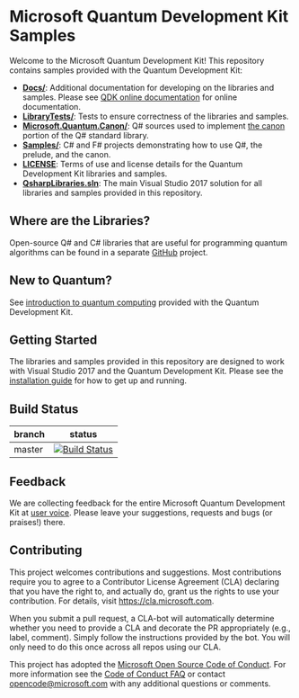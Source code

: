 # Microsoft Quantum Development Kit Samples #

Welcome to the Microsoft Quantum Development Kit!
This repository contains samples provided with the Quantum Development Kit:

- **[Docs/](./Docs)**: Additional documentation for developing on the libraries and samples. Please see [QDK online documentation](https://docs.microsoft.com/quantum/) for online documentation. 
- **[LibraryTests/](./LibraryTests)**: Tests to ensure correctness of the libraries and samples.
- **[Microsoft.Quantum.Canon/](./Microsoft.Quantum.Canon)**: Q# sources used to implement [the canon](https://docs.microsoft.com/quantum/libraries/intro) portion of the Q# standard library.
- **[Samples/](./Samples)**: C# and F# projects demonstrating how to use Q#, the prelude, and the canon.
- **[LICENSE](./LICENSE)**: Terms of use and license details for the Quantum Development Kit libraries and samples.
- **[QsharpLibraries.sln](./QsharpLibraries.sln)**: The main Visual Studio 2017 solution for all libraries and samples provided in this repository.

## Where are the Libraries? ##
Open-source Q# and C# libraries that are useful for programming quantum algorithms can be found in a separate [GitHub](https://github.com/Microsoft/QuantumLibraries/) project. 

## New to Quantum? ##

See [introduction to quantum computing](https://docs.microsoft.com/quantum/quantum-concepts-1-intro) provided with the Quantum Development Kit.

## Getting Started ##

The libraries and samples provided in this repository are designed to work with Visual Studio 2017 and the Quantum Development Kit.
Please see the [installation guide](https://docs.microsoft.com/quantum/quantum-installconfig) for how to get up and running.

## Build Status ##

| branch | status    |
|--------|-----------|
| master | [![Build Status](https://travis-ci.org/Microsoft/Quantum.svg?branch=master)](https://travis-ci.org/Microsoft/Quantum) |


## Feedback ##

We are collecting feedback for the entire Microsoft Quantum Development Kit
at [user voice](https://quantum.uservoice.com/). Please leave your suggestions,
requests and bugs (or praises!) there.


## Contributing ##

This project welcomes contributions and suggestions.  Most contributions require you to agree to a
Contributor License Agreement (CLA) declaring that you have the right to, and actually do, grant us
the rights to use your contribution. For details, visit https://cla.microsoft.com.

When you submit a pull request, a CLA-bot will automatically determine whether you need to provide
a CLA and decorate the PR appropriately (e.g., label, comment). Simply follow the instructions
provided by the bot. You will only need to do this once across all repos using our CLA.

This project has adopted the [Microsoft Open Source Code of Conduct](https://opensource.microsoft.com/codeofconduct/).
For more information see the [Code of Conduct FAQ](https://opensource.microsoft.com/codeofconduct/faq/) or
contact [opencode@microsoft.com](mailto:opencode@microsoft.com) with any additional questions or comments.